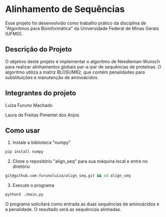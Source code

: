 # Alinhamento de Sequências
Esse projeto foi desenvolvido como trabalho prático da disciplina de "Algoritmos para Bioinformática" da Universidade Federal de Minas Gerais (UFMG).

## Descrição do Projeto
O objetivo deste projeto é implementar o algoritmo de Needleman-Wunsch para realizar alinhamentos globais par-a-par de sequências de proteínas. O algoritmo utiliza a matriz BLOSUM62, que contém penalidades para substituições e manutenção de aminoácidos.

## Integrantes do projeto
Luíza Furuno Machado

Laura de Freitas Pimentel dos Anjos

## Como usar


1. Instale a biblioteca "numpy"

```bash
pip install numpy
```

2. Clone o repositório "align_seq" para sua máquina local e entre no diretório
   
```sh
git@github.com:furunoluiza/align_seq.git && cd align_seq
```

3. Execute o programa

```bash
python3 ./main.py
```

O programa solicitará como entrada as duas sequências de aminoácidos e a penalidade. O resultado será as sequências alinhadas.
